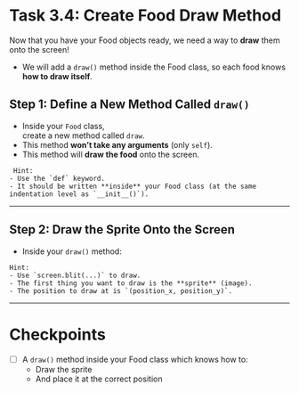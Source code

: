 # Task 3.4: Create Food Draw Method

Now that you have your Food objects ready, we need a way to **draw** them onto the screen!

- We will add a `draw()` method inside the Food class, so each food knows **how to draw itself**.

## Step 1: Define a New Method Called `draw()`

- Inside your `Food` class,  
    create a new method called `draw`.
- This method **won’t take any arguments** (only `self`).
- This method will **draw the food** onto the screen.
```
 Hint:
- Use the `def` keyword.
- It should be written **inside** your Food class (at the same indentation level as `__init__()`).
```
---

## Step 2: Draw the Sprite Onto the Screen

- Inside your `draw()` method:

``` 
Hint:
- Use `screen.blit(...)` to draw.
- The first thing you want to draw is the **sprite** (image).
- The position to draw at is `(position_x, position_y)`.
```
---

# Checkpoints

- [ ] A `draw()` method inside your Food class which knows how to:
    - Draw the sprite
    - And place it at the correct position
